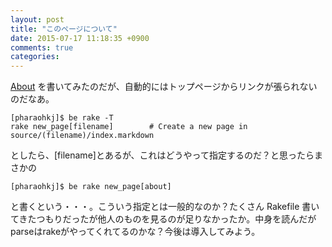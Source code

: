 ```yaml
---
layout: post
title: "このページについて"
date: 2015-07-17 11:18:35 +0900
comments: true
categories: 
---
```


[About](/about/) を書いてみたのだが、自動的にはトップページからリンクが張られないのだなあ。

```console
[pharaohkj]$ be rake -T
rake new_page[filename]        # Create a new page in source/(filename)/index.markdown
```

としたら、[filename]とあるが、これはどうやって指定するのだ？と思ったらまさかの

```console
[pharaohkj]$ be rake new_page[about]
```

と書くという・・・。こういう指定とは一般的なのか？たくさん Rakefile 書いてきたつもりだったが他人のものを見るのが足りなかったか。中身を読んだがparseはrakeがやってくれてるのかな？今後は導入してみよう。
